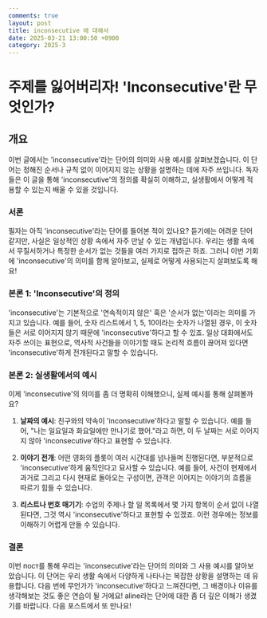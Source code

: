```yaml
---
comments: true
layout: post
title: inconsecutive 에 대해서
date: 2025-03-21 13:00:50 +0900
category: 2025-3
---
```


# 주제를 잃어버리자! 'Inconsecutive'란 무엇인가?
## 개요
이번 글에서는 'inconsecutive'라는 단어의 의미와 사용 예시를 살펴보겠습니다. 이 단어는 정해진 순서나 규칙 없이 이어지지 않는 상황을 설명하는 데에 자주 쓰입니다. 독자들은 이 글을 통해 'inconsecutive'의 정의를 확실히 이해하고, 실생활에서 어떻게 적용할 수 있는지 배울 수 있을 것입니다.

### 서론
필자는 아직 'inconsecutive'라는 단어를 들어본 적이 있나요? 듣기에는 어려운 단어 같지만, 사실은 일상적인 상황 속에서 자주 만날 수 있는 개념입니다. 우리는 생활 속에서 무질서하거나 특정한 순서가 없는 것들을 여러 가지로 접하곤 하죠. 그러니 이번 기회에 'inconsecutive'의 의미를 함께 알아보고, 실제로 어떻게 사용되는지 살펴보도록 해요!

### 본론 1: 'Inconsecutive'의 정의
'inconsecutive'는 기본적으로 '연속적이지 않은' 혹은 '순서가 없는'이라는 의미를 가지고 있습니다. 예를 들어, 숫자 리스트에서 1, 5, 10이라는 숫자가 나열된 경우, 이 숫자들은 서로 이어지지 않기 때문에 'inconsecutive'하다고 할 수 있죠. 일상 대화에서도 자주 쓰이는 표현으로, 역사적 사건들을 이야기할 때도 논리적 흐름이 끊어져 있다면 'inconsecutive'하게 전개된다고 말할 수 있습니다.

### 본론 2: 실생활에서의 예시
이제 'inconsecutive'의 의미를 좀 더 명확히 이해했으니, 실제 예시를 통해 살펴볼까요?

1. **날짜의 예시**: 친구와의 약속이 'inconsecutive'하다고 말할 수 있습니다. 예를 들어, "나는 일요일과 화요일에만 만나기로 했어."라고 하면, 이 두 날짜는 서로 이어지지 않아 'inconsecutive'하다고 표현할 수 있습니다.

2. **이야기 전개**: 어떤 영화의 플롯이 여러 시간대를 넘나들며 진행된다면, 부분적으로 'inconsecutive'하게 움직인다고 묘사할 수 있습니다. 예를 들어, 사건이 현재에서 과거로 그리고 다시 현재로 돌아오는 구성이면, 관객은 이어지는 이야기의 흐름을 따르기 힘들 수 있습니다.

3. **리스트나 번호 매기기**: 수업의 주제나 할 일 목록에서 몇 가지 항목이 순서 없이 나열된다면, 그것 역시 'inconsecutive'하다고 표현할 수 있겠죠. 이런 경우에는 정보를 이해하기 어렵게 만들 수 있습니다.

### 결론
이번 пост를 통해 우리는 'inconsecutive'라는 단어의 의미와 그 사용 예시를 알아보았습니다. 이 단어는 우리 생활 속에서 다양하게 나타나는 복잡한 상황을 설명하는 데 유용합니다. 다음 번에 무언가가 'inconsecutive'하다고 느껴진다면, 그 배경이나 이유를 생각해보는 것도 좋은 연습이 될 거에요! aline라는 단어에 대한 좀 더 깊은 이해가 생겼기를 바랍니다. 다음 포스트에서 또 만나요!